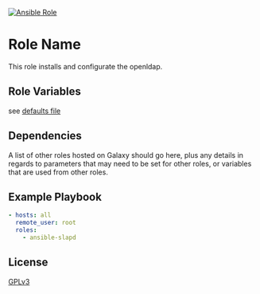 [![Ansible Role](https://img.shields.io/ansible/role/3078.svg)](https://galaxy.ansible.com/Phill93/slapd/)

Role Name
=========

This role installs and configurate the openldap.

Role Variables
--------------

see [defaults file](defaults/main.yml)

Dependencies
------------

A list of other roles hosted on Galaxy should go here, plus any details in regards to parameters that may need to be set for other roles, or variables that are used from other roles.

Example Playbook
----------------

```yaml
- hosts: all
  remote_user: root
  roles:
    - ansible-slapd
```

License
-------

[GPLv3](License.md)
